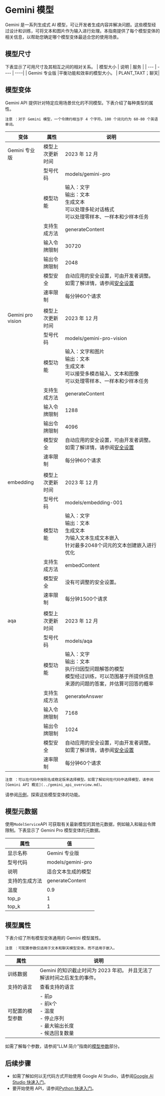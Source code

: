 # Gemini 模型 
Gemini 是一系列生成式 AI 模型，可让开发者生成内容并解决问题。这些模型经过设计和训练，可将文本和图片作为输入进行处理。本指南提供了每个模型变体的相关信息，以帮助您确定哪个模型变体最适合您的使用场景。
## 模型尺寸
下表显示了可用尺寸及其相互之间的相对关系。
| 模型大小 | 说明 | 服务 |
| --- | ---- | ----|
| Gemini 专业版 |平衡功能和效率的模型大小。 | PLANT_TAXT；聊天|
## 模型变体
Gemini API 提供针对特定应用场景优化的不同模型。下表介绍了每种类型的属性。
```{tip}
注意 ：对于 Gemini 模型，一个令牌约相当于 4 个字符。100 个词元约为 60-80 个英语单词。
```

| 变体 | 属性 | 说明 |
| --- | ---- | ----|
| Gemini 专业版 |模型上次更新时间 | 2023 年 12 月|
| | 型号代码| models/gemini-pro|
| | 模型功能| 输入：文字<br>输出：文本<br>生成文本<br>可以处理多轮对话格式<br>可以处理零样本、一样本和少样本任务|
| | 支持生成方法| generateContent|
| | 输入令牌限制| 30720 |
| | 输出令牌限制| 2048|
| | 模型安全| 自动应用的安全设置，可由开发者调整。如需了解详情，请参阅[安全设置](../safety_setting_gemini.ipynb)|
| | 速率限制| 每分钟60个请求|
|||
| Gemini pro vision |模型上次更新时间 | 2023 年 12 月|
| | 型号代码| models/gemini-pro-vision|
| | 模型功能| 输入：文字和图片<br>输出：文本<br>生成文本<br>可以接受多模态输入、文本和图像<br>可以处理零样本、一样本和少样本任务|
| | 支持生成方法| generateContent|
| | 输入令牌限制| 1288 |
| | 输出令牌限制| 4096|
| | 模型安全| 自动应用的安全设置，可由开发者调整。如需了解详情，请参阅[安全设置](../safety_setting_gemini.ipynb)|
| | 速率限制| 每分钟60个请求|
|||
| embedding |模型上次更新时间 | 2023 年 12 月|
| | 型号代码| models/embedding-001|
| | 模型功能| 输入：文字<br>输出：文本<br>生成文本<br>为输入文本生成文本嵌入<br>针对最多2048个词元的文本创建嵌入进行优化|
| | 支持生成方法| embedContent|
| | 模型安全| 没有可调整的安全设置。 |
| | 速率限制| 每分钟1500个请求|
|||
| aqa |模型上次更新时间 | 2023 年 12 月|
| | 型号代码| models/aqa|
| | 模型功能| 输入：文字<br>输出：文本<br>执行归因型问题解答的模型<br>模型经过训练，可以范围基于所提供信息来源的问题的答案，并估算可回答的概率|
| | 支持生成方法| generateAnswer|
| | 输入令牌限制| 7168 |
| | 输出令牌限制| 1024|
| | 模型安全| 自动应用的安全设置，可由开发者调整。如需了解详情，请参阅[安全设置](../safety_setting_gemini.ipynb)|
| | 速率限制| 每分钟60个请求|
```{tip}
注意 ：可以在代码中按别名或稳定版来选择模型。如需了解如何在代码中选择模型，请参阅 [Gemini API 概览](../gemini_api_overview.md)。
```
请参阅[示例](https://ai.google.dev/examples?hl=zh-cn)，探索这些模型变体的功能。
## 模型元数据
使用`ModelService`API 可获取有关最新模型的其他元数据，例如输入和输出令牌限制。下表显示了 Gemini Pro 模型变体的元数据。

| 属性 | 值 |
|--- | --- |
|显示名称|Gemini 专业版|
|型号代码|models/gemini-pro|
|说明|适合文本生成的模型|
|支持的生成方法|generateContent|
|温度|0.9|
|top_p|1|
|top_k|1|
## 模型属性
下表介绍了所有模型变体通用的 Gemini 模型属性。
```{tip}
注意 ：可配置参数仅适用于文本和聊天模型变体，而不适用于嵌入。
```

|属性| 	说明|
|--- | --- |
|训练数据| 	Gemini 的知识截止时间为 2023 年初。 并且无法了解该时间之后发生的事件。|
|支持的语言| 	查看支持的语言|
|可配置的模型参数| - 前p<br>- 前k个<br>- 温度<br>- 停止序列<br>- 最大输出长度<br>- 候选回复数量|

如需了解每个参数，请参阅“LLM 简介”指南的[模型参数](model_parameters)部分。

## 后续步骤

- 如需了解如何以无代码方式开始使用 Google AI Studio，请参阅[Google AI Studio 快速入门](../ai_studio_quickstart.md)。
- 要开始使用 API，请参阅[Python 快速入门](../python_quickstart.ipynb)。
